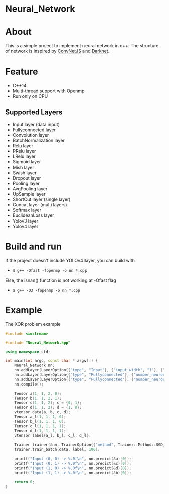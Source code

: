 # Neural_Network

# About
This is a simple project to implement neural network in c++. The structure of network is inspired by [ConvNetJS][1] and [Darknet][2].

# Feature
* C++14
* Multi-thread support with Openmp
* Run only on CPU

## Supported Layers
* Input layer (data input)
* Fullyconnected layer
* Convolution layer
* BatchNormalization layer
* Relu layer
* PRelu layer
* LRelu layer
* Sigmoid layer
* Mish layer
* Swish layer
* Dropout layer
* Pooling layer
* AvgPooling layer
* UpSample layer
* ShortCut layer (single layer)
* Concat layer (multi layers)
* Softmax layer
* EuclideanLoss layer
* Yolov3 layer
* Yolov4 layer

# Build and run
If the project doesn't include YOLOv4 layer, you can build with
* `$ g++ -Ofast -fopenmp -o nn *.cpp`

Else, the isnan() function is not working at -Ofast flag
* `$ g++ -O3 -fopenmp -o nn *.cpp`

# Example
The XOR problem example
```c++
#include <iostream>

#include "Neural_Network.hpp"

using namespace std;

int main(int argc, const char * argv[]) {
    Neural_Network nn;
    nn.addLayer(LayerOption{{"type", "Input"}, {"input_width", "1"}, {"input_height", "1"}, {"input_dimension", "2"}, {"name", "data"}});
    nn.addLayer(LayerOption{{"type", "Fullyconnected"}, {"number_neurons", "4"}, {"activation", "Relu"}});
    nn.addLayer(LayerOption{{"type", "Fullyconnected"}, {"number_neurons", "2"}, {"activation", "Softmax"}});
    nn.compile();

    Tensor a(1, 1, 2, 0);
    Tensor b(1, 1, 2, 1);
    Tensor c(1, 1, 2); c = {0, 1};
    Tensor d(1, 1, 2); d = {1, 0};
    vtensor data{a, b, c, d};
    Tensor a_l(1, 1, 1, 0);
    Tensor b_l(1, 1, 1, 0);
    Tensor c_l(1, 1, 1, 1);
    Tensor d_l(1, 1, 1, 1);
    vtensor label{a_l, b_l, c_l, d_l};

    Trainer trainer(&nn, TrainerOption{{"method", Trainer::Method::SGD}, {"learning_rate", 0.1}, {"warmup", 5}});
    trainer.train_batch(data, label, 100);
    
    printf("Input (0, 0) -> %.0f\n", nn.predict(&a)[0]);
    printf("Input (0, 1) -> %.0f\n", nn.predict(&c)[0]);
    printf("Input (1, 0) -> %.0f\n", nn.predict(&d)[0]);
    printf("Input (1, 1) -> %.0f\n", nn.predict(&b)[0]);
    
    return 0;
}
```

[1]: https://cs.stanford.edu/people/karpathy/convnetjs/
[2]: https://github.com/pjreddie/darknet
